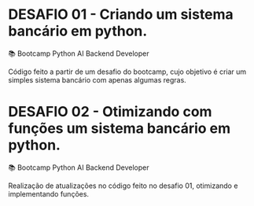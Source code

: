 # DESAFIO 01 - Criando um sistema bancário em python.

📚 Bootcamp Python AI Backend Developer

Código feito a partir de um desafio do bootcamp, cujo objetivo é criar um simples sistema bancário
com apenas algumas regras.

# DESAFIO 02 - Otimizando com funções um sistema bancário em python.

📚 Bootcamp Python AI Backend Developer

Realização de atualizações no código feito no desafio 01, otimizando e implementando funções.
